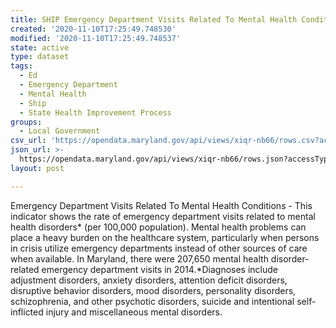 ```yaml
---
title: SHIP Emergency Department Visits Related To Mental Health Conditions 2008-2017
created: '2020-11-10T17:25:49.748530'
modified: '2020-11-10T17:25:49.748537'
state: active
type: dataset
tags:
  - Ed
  - Emergency Department
  - Mental Health
  - Ship
  - State Health Improvement Process
groups:
  - Local Government
csv_url: 'https://opendata.maryland.gov/api/views/xiqr-nb66/rows.csv?accessType=DOWNLOAD'
json_url: >-
  https://opendata.maryland.gov/api/views/xiqr-nb66/rows.json?accessType=DOWNLOAD
layout: post

---
```

Emergency Department Visits Related To Mental Health Conditions - This indicator shows the rate of emergency department visits related to mental health disorders* (per 100,000 population). Mental health problems can place a heavy burden on the healthcare system, particularly when persons in crisis utilize emergency departments instead of other sources of care when available. In Maryland, there were 207,650 mental health disorder-related emergency department visits in 2014.*Diagnoses include adjustment disorders, anxiety disorders, attention deficit disorders, disruptive behavior disorders, mood disorders, personality disorders, schizophrenia, and other psychotic disorders, suicide and intentional self-inflicted injury and miscellaneous mental disorders.
